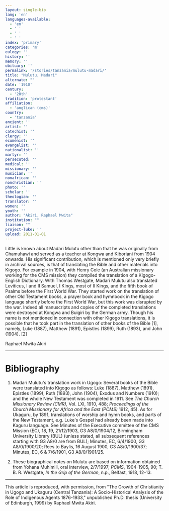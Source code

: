 ```yaml
---
layout: single-bio
lang: 'en'
languages-available:
  - 'en'
  - ' '
  - ' '
  - ' '
index: 'primary'
categories: 'm'
eulogy: ''
history: ''
memory: ''
obituary: ''
permalink: '/stories/tanzania/mulutu-madari/'
title: "Mulutu, Madari"
alternate: ""
date: '1910'
century:
  - '20th'
tradition: 'protestant'
affiliation:
  - 'anglican (cms)'
country:
  - 'tanzania'
ancient: ''
artist: ''
catechist: ''
clergy: ''
ecumenist: ''
evangelist: ''
nationalist: ''
martyr: ''
persecuted: ''
medical: ''
missionary: ''
musician: ''
nonafrican: ''
nonchristian: ''
photo: ''
scholar: ''
theologian: ''
translator: ''
women: ''
youth: ''
author: "Akiri, Raphael Mwita"
institution: ""
liaison: ""
project-luke: ''
upload: 2011-01-01
---
```




Little is known about Madari Mulutu other than that he was originally from Chamuhawi and served as a teacher at Kongwa and Kiboriani from 1904 onwards. His significant contribution, which is mentioned only very briefly in archival sources, is that of translating the Bible and other materials into Kigogo. For example in 1904, with Henry Cole (an Australian missionary working for the CMS mission) they compiled the translation of a Kigogo-English Dictionary. With Thomas Westgate, Madari Mulutu also translated Leviticus, I and II Samuel, I Kings, most of II Kings, and the fifth book of Psalms before the First World War. They started work on the translation of other Old Testament books, a prayer book and hymnbook in the Kigogo language shortly before the First World War, but this work was disrupted by the war. Indeed all manuscripts and copies of the completed translations were destroyed at Kongwa and Buigiri by the German army. Though his name is not mentioned in connection with other Kigogo translations, it is possible that he took part in the translation of other books of the Bible [1], namely, Luke (1887), Matthew (1891), Epistles (1899), Ruth (1893), and John (1904). [2]

Raphael Mwita Akiri

---

# Bibliography

1. Madari Mulutu's translation work in Ugogo: Several books of the Bible were translated into Kigogo as follows: Luke (1887), Matthew (1891), Epistles (1899), Ruth (1893), John (1904), Exodus and Numbers (1910); and the whole New Testament was completed in 1911. See *The Church Missionary Review (CMR),* Vol. LXI, 1910, 488; *Proceedings of the Church Missionary for Africa and the East (PCMS)* 1912, 45). As for Ukaguru, by 1891, translations of worship and hymn books, and parts of the New Testament, e.g. Luke's Gospel had already been made into Kaguru language. See Minutes of the Executive committee of the CMS Mission (EC), 18, 19, 21/12/1903, G3 A8/0/1904/12, Birmingham University Library (BUL) (unless stated, all subsequent references starting with G3 A8/0 are from BUL); Minutes, EC, 6/4/1900, G3 A8/0/1900/20; Rees to Baylis, 16 August 1900, G3 A8/0/1900/37; Minutes, EC, 6 &amp; 7/6/1901, G3 A8/0/1901/25.

2. These biographical notes on Mulutu are based on information obtained from Yohana Muhimili, oral interview, 2/7/1997; *PCMS*, 1904-1905, 90; T. B. R. Westgate, *In the Grip of the German*, n.p., Belfast, 1918, 12-13.

---

This article is reproduced, with permission, from "The Growth of Christianity
in Ugogo and Ukaguru (Central Tanzania): A Socio-Historical Analysis of the Role of Indigenous Agents
1876-1933," unpublished Ph.D. thesis (University of Edinburgh, 1999) by Raphael Mwita Akiri.